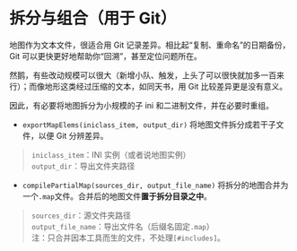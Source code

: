 # 拆分与组合（用于 Git）
地图作为文本文件，很适合用 Git 记录差异。相比起“复制、重命名”的日期备份，Git 可以更快更好地帮助你“回溯”，甚至定位问题所在。

然鹅，有些改动规模可以很大（新增小队、触发，上头了可以很快就加多一百来行）；而像地形这类经过压缩的文本，如同天书，用 Git 比较差异更是没有意义。

因此，有必要将地图拆分为小规模的子 ini 和二进制文件，并在必要时重组。

- `exportMapElems(iniclass_item, output_dir)`
将地图文件拆分成若干子文件，以便 Git 分辨差异。

> `iniclass_item`：INI 实例（或者说地图实例）  
> `output_dir`：导出文件夹路径  

- `compilePartialMap(sources_dir, output_file_name)`
将拆分的地图合并为一个`.map`文件。合并后的地图文件**置于拆分目录之中**。

> `sources_dir`：源文件夹路径  
> `output_file_name`：导出文件名（后缀名固定`.map`）  
> 注：只合并因本工具而生的文件，不处理`[#includes]`。